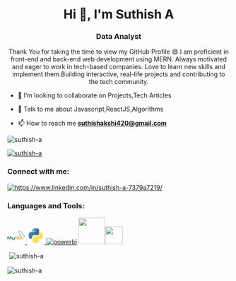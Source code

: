 <h1 align="center">Hi 👋, I'm Suthish A</h1>
<h3 align="center">Data Analyst</h3>
<p align="center">Thank You for taking the time to view my GitHub Profile 😄.I am proficient in front-end and back-end web development using MERN. Always motivated and eager to work in tech-based companies. Love to learn new skills and implement them.Building interactive, real-life projects and contributing to the tech community.</p>



- 👯 I’m looking to collaborate on Projects,Tech Articles

- 💬 Talk to me about Javascript,ReactJS,Algorithms

- 📫 How to reach me **suthishakshi420@gmail.com**









 <p align="left"> <img src="https://komarev.com/ghpvc/?username=suthish-a&label=Profile%20views&color=0e75b6&style=flat" alt="suthish-a" /> </p>  

 <p align="left"> <a href="https://github.com/ryo-ma/github-profile-trophy"><img src="https://github-profile-trophy.vercel.app/?username=suthish-a" alt="suthish-a" /></a> </p>



<h3 align="left">Connect with me:</h3>
<p align="left">
<a href="https://linkedin.com/in/https://www.linkedin.com/in/suthish-a-7379a7219/" target="blank"><img align="center" src="https://raw.githubusercontent.com/rahuldkjain/github-profile-readme-generator/master/src/images/icons/Social/linked-in-alt.svg" alt="https://www.linkedin.com/in/suthish-a-7379a7219/" height="30" width="40" /></a>
</p>

<h3 align="left">Languages and Tools:</h3>
<div  display:"flex" >  <a href="https://www.mysql.com/" target="_blank" rel="noreferrer" width="40" height="40" > <img src="https://raw.githubusercontent.com/devicons/devicon/master/icons/mysql/mysql-original-wordmark.svg" alt="mysql" width="40" height="40"/> </a> <a href="https://www.python.org" target="_blank" rel="noreferrer"> <img src="https://raw.githubusercontent.com/devicons/devicon/master/icons/python/python-original.svg" alt="python" width="40" height="40"/> </a> <a href="https://powerbi.microsoft.com/en-in/" target="_blank" rel="noreferrer"><img  width="60" height="50" src="https://logohistory.net/wp-content/uploads/2023/05/Power-BI-Symbol.png" alt="powerbi" /></a> <a href="https://www.tableau.com" target="_blank" rel="noreferrer"><img width="60" height="60" src="https://www.selectdistinct.co.uk/wp-content/uploads/2023/03/Tableau-logo-removebg-preview.png" /></a><a href="https://www.microsoft.com/en-in/microsoft-365/excel" target="_blank" rel="noreferrer"><img width="40" height="40" src="https://upload.wikimedia.org/wikipedia/commons/thumb/3/31/Microsoft_Office_Excel_%282013–2019%29.svg/1200px-Microsoft_Office_Excel_%282013–2019%29.svg.png"/></a> </div>

<!-- <p><img align="left" src="https://github-readme-stats.vercel.app/api/top-langs?username=suthish-a&show_icons=true&locale=en&layout=compact" alt="suthish-a" /></p> -->

<p>&nbsp;<img align="center" src="https://github-readme-stats.vercel.app/api?username=suthish-a&show_icons=true&locale=en" alt="suthish-a" /></p>

<p><img align="center" src="https://github-readme-streak-stats.herokuapp.com/?user=suthish-a&" alt="suthish-a" /></p>

